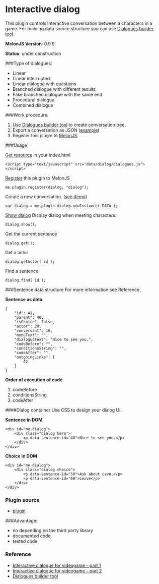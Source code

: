 # Interactive dialog
This plugin controls interactive conversation between a characters in a game. For building data source structure you can use [Dialogues builder tool](http://kibo.github.com/dialoguesBuilder/).

**MelonJS Version**: 0.9.9

**Status**: under construction

###Type of dialogues:
- Linear
- Linear interrupted
- Linear dialogue with questions
- Branched dialogue with different results
- Fake branched dialogue with the same end
- Procedural dialogue
- Combined dialogue

###Work procedure:
1. Use [Dialogues builder tool](http://kibo.github.com/dialoguesBuilder/) to create conversation tree.
2. Export a conversation as JSON ([example](https://github.com/Kibo/melonjs-cookbook/blob/master/cookbook/interactiveDialog/demo/data/dialog/dialogues.js))
3. Register this plugin to [MelonJS](http://melonjs.org/).

###Usage

[Get resource](https://github.com/Kibo/melonjs-cookbook/blob/master/cookbook/interactiveDialog/demo/index.html#L23) in your index.html 
```
<script type="text/javascript" src="data/dialog/dialogues.js"></script>
```

[Register](https://github.com/Kibo/melonjs-cookbook/blob/master/cookbook/interactiveDialog/demo/js/game.js#L36) this plugin to MelonJS
```
me.plugin.register(dialog, "dialog");
```

Create a new conversation. ([see demo](https://github.com/Kibo/melonjs-cookbook/blob/master/cookbook/interactiveDialog/demo/js/entities/entities.js#L210))
```
var dialog = me.plugin.dialog.newInstance( DATA );
```

[Show dialog](https://github.com/Kibo/melonjs-cookbook/blob/master/cookbook/interactiveDialog/demo/js/entities/entities.js#L145) Display dialog when meeting characters.
```
dialog.show();
```

Get the current sentence
```
dialog.get();
```

Get a actor
```
dialog.getActor( id );
```

Find a sentence
```
dialog.find( id );
```

###Sentence data structure
For more information see Reference.

**Sentence as data**
```
{
	"id": 41,
	"parent": 40,
	"isChoice": false,
	"actor": 20,
	"conversant": 10,
	"menuText": "",
	"dialogueText": "Nice to see you.",
	"codeBefore": "",
	"conditionsString": "",	
	"codeAfter": "",
	"outgoingLinks": [
		42
	]
}
```

**Order of execution of code**

1. codeBefore
2. conditionsString
3. codeAfter


####Dialog container
Use CSS to design your dialog UI.

**Sentence in DOM**
```
<div id="me-dialog">
	<div class="dialog hero">
		<p data-sentence-id="40">Nice to see you.</p>
	</div>
</div>
```

**Choice in DOM**
```
<div id="me-dialog">
	<div class="dialog choice">
		<p data-sentence-id="50">Ask about cave.</p>
		<p data-sentence-id="60">Leave</p>
	</div>
</div>
```

### Plugin source
- [plugin](https://github.com/Kibo/melonjs-cookbook/blob/master/cookbook/interactiveDialog/source/dialog.js)

###Advantage:
- no depending on the third party library
- documented code
- tested code

### Reference
- [Interactive dialogue for videogame - part 1](http://tomasjurman.blogspot.cz/2013/02/interactive-dialogue-for-html5-game.html)
- [Interactive dialogue for videogame - part 2](http://tomasjurman.blogspot.cz/2013/03/interactive-dialogue-for-html5-game.html)
- [Dialogues builder tool](http://kibo.github.com/dialoguesBuilder/)

